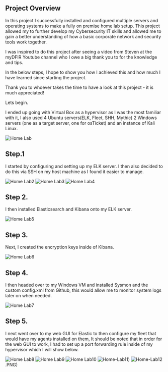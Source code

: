 ## Project Overview 

In this project I successfully installed and configured multiple servers and operating systems to make a fully on premise home lab setup. This project allowed my to further develop my Cybersecurity IT skills and allowed me to gain a better understanding of
how a basic corporate network and security tools work together. 

I was inspired to do this project after seeing a video from Steven at the myDFIR Youtube channel who I owe a big thank you to for the knowledge and tips. 

In the below steps, I hope to show you how I achieved this and how much I have learned since starting the project. 

Thank you to whoever takes the time to have a look at this project - it is much appreciated! 

Lets begin. 


I ended up going with Virtual Box as a hypervisor as I was the most familiar with it, I also used 4 Ubuntu servers(ELK, Fleet, SHH, Mythic) 2 Windows servers (one as a target server, one for osTicket) and an instance of Kali Linux. 

![Home Lab](https://github.com/JWALL000/Home-Lab---Setup-/blob/main/Home%20LAB%20on%20premise%201.PNG) 

## Step.1 

I started by configuring and setting up my ELK server. I then also decided to do this via SSH on my host machine as I found it easier to manage. 

![Home Lab2](https://github.com/JWALL000/Home-Lab---Setup-/blob/main/Home%20LAB%20on%20premise%202(ELK%20configuration).PNG) 
![Home Lab3](https://github.com/JWALL000/Home-Lab---Setup-/blob/main/Home%20LAB%20on%20premise%203(ssh%20using%20powershell%20-%20to%20ELK%20server).PNG)
![Home Lab4](https://github.com/JWALL000/Home-Lab---Setup-/blob/main/Home%20LAB%20on%20premise%204(ssh%20using%20powershell%20-%20to%20ELK%20server%20-%20successx4).PNG)

## Step 2. 

I then installed Elasticsearch and Kibana onto my ELK server. 

![Home Lab5](https://github.com/JWALL000/Home-Lab---Setup-/blob/main/Home%20LAB%20on%20premise%205(downloading%20and%20installing%20elasticsearch%20and%20kibana).PNG)

## Step 3. 

Next, I created the encryption keys inside of Kibana. 

![Home Lab6](https://github.com/JWALL000/Home-Lab---Setup-/blob/main/Home%20LAB%20on%20premise%206(creating%20kibana%20encryption%20keys).PNG)


## Step 4. 

I then headed over to my Windows VM and installed Sysmon and the custom config.xml from Github, this would allow me to monitor system logs later on when needed. 

![Home Lab7](https://github.com/JWALL000/Home-Lab---Setup-/blob/main/Home%20LAB%20on%20premise%207(install%20sysmon%20on%20windows%20with%20the%20xml%20config%20file).PNG) 


## Step 5. 

I next went over to my web GUI for Elastic to then configure my fleet that would have my agents installed on them, It should be noted that in order for the web GUI to work, I had to set up a 
port forwarding rule inside of my hypervisor which I will show below.

![Home Lab8](https://github.com/JWALL000/Home-Lab---Setup-/blob/main/Home%20LAB%20on%20premise%208(fleet%20in%20elastic).PNG)
![Home Lab9](https://github.com/JWALL000/Home-Lab---Setup-/blob/main/Home%20LAB%20on%20premise%209(fleet%20in%20elastic%20-%20set%20up%20part%202%20).PNG) 
![Home Lab10](https://github.com/JWALL000/Home-Lab---Setup-/blob/main/Home%20LAB%20on%20premise%2010(setting%20up%20fleet%20using%20ssh%20from%20host%20system%20).PNG)
![Home-Lab11](https://github.com/JWALL000/Home-Lab---Setup-/blob/main/Home%20LAB%20on%20premise%2011(elastic%20service%20running).PNG))
![Home-Lab12](https://github.com/JWALL000/Home-Lab---Setup-/blob/main/Home%20Lab%20on%20premise%2054%20-%20Web%20GUI%20port%20forwarding%20rule).PNG)



































